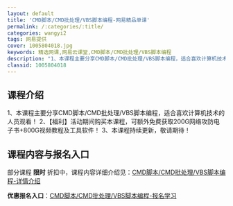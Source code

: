 ```yaml
---
layout: default
title: 'CMD脚本/CMD批处理/VBS脚本编程-网易精品单课'
permalink: /:categories/:title/
categories: wangyi2
tags: 网易提供
cover: 1005804018.jpg
keywords: 精选网课,网易云课堂,CMD脚本/CMD批处理/VBS脚本编程
description: "1、本课程主要分享CMD脚本/CMD批处理/VBS脚本编程，适合喜欢计算机技术的人员观看！2、【福利】活动期间购买本课程，可额外免费获取200G网络攻防电子书+800G视频教程及工具软件！3"
classid: 1005804018
---
```


## 课程介绍

1、本课程主要分享CMD脚本/CMD批处理/VBS脚本编程，适合喜欢计算机技术的人员观看！
2、【福利】活动期间购买本课程，可额外免费获取200G网络攻防电子书+800G视频教程及工具软件！
3、本课程持续更新，敬请期待！

## 课程内容与报名入口

部分课程 **限时** 折扣中，课程内容详细介绍见：[CMD脚本/CMD批处理/VBS脚本编程-详情介绍](https://study.163.com/course/introduction/1005804018.htm?share=1&shareId=1025206652&utm_campaign=share&utm_medium=iphoneShare&utm_source=&utm_u=1025206652)

**优惠报名入口**：[CMD脚本/CMD批处理/VBS脚本编程-报名学习](https://study.163.com/course/introduction/1005804018.htm?share=1&shareId=1025206652&utm_campaign=share&utm_medium=iphoneShare&utm_source=&utm_u=1025206652)

